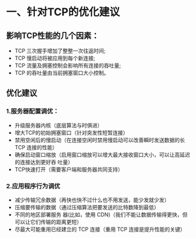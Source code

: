 # 一、针对TCP的优化建议
## 影响TCP性能的几个因素：
* TCP 三次握手增加了整整一次往返时间;
* TCP 慢启动将被应用到每个新连接;
* TCP 流量及拥塞控制会影响所有连接的吞吐量;
* TCP 的吞吐量由当前拥塞窗口大小控制。

## 优化建议
### 1.服务器配置调优：
* 升级服务器内核（底层算法与时俱进）
* 增大TCP的初始拥塞窗口（针对突发性短暂连接）
* 禁用空闲后的慢启动（在连接空闲时禁用慢启动可以改善瞬时发送数据的长 TCP 连接的性能）
* 确保启动窗口缩放（启用窗口缩放可以增大最大接收窗口大小，可以让高延迟的连接达到更好吞 吐量）
* TCP快速打开（需要客户端和服务器共同支持）

### 2.应用程序行为调优
* 减少传输冗余数据（再快也快不过什么也不用发送，能少发就少发）
* 压缩要传输的数据（通过压缩算法把要发送的比特数降到最低）
* 不同的地区部署服务 器(比如，使用 CDN)（我们不能让数据传输得更快，但可以让它们传输的距离更短）
* 尽最大可能重用已经建立的 TCP 连接（重用 TCP 连接是提升性能的关键）